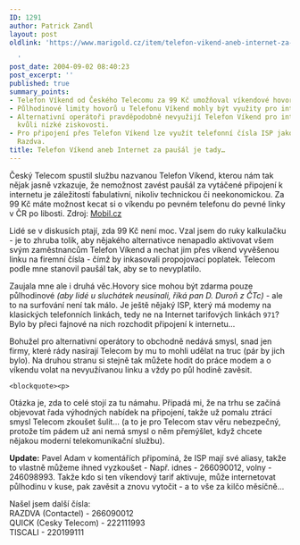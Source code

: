 ```yaml
---
ID: 1291
author: Patrick Zandl
layout: post
oldlink: 'https://www.marigold.cz/item/telefon-vikend-aneb-internet-za-pausal-je-tady

  '
post_date: 2004-09-02 08:40:23
post_excerpt: ''
published: true
summary_points:
- Telefon Víkend od Českého Telecomu za 99 Kč umožňoval víkendové hovory zdarma.
- Půlhodinové limity hovorů u Telefonu Víkend mohly být využity pro internetové připojení.
- Alternativní operátoři pravděpodobně nevyužijí Telefon Víkend pro internetové připojení
  kvůli nízké ziskovosti.
- Pro připojení přes Telefon Víkend lze využít telefonní čísla ISP jako Idnes, Volny,
  Razdva.
title: Telefon Víkend aneb Internet za paušál je tady…
---
```


<p>
Český Telecom spustil službu nazvanou Telefon Víkend, kterou nám tak nějak jasně vzkazuje, že nemožnost zavést paušál za vytáčené připojení k internetu je záležitostí fabulativní, nikoliv technickou či neekonomickou. Za 99 Kč máte možnost kecat si o víkendu po pevném telefonu do pevné linky v ČR po libosti. Zdroj: <a href="http://mobil.idnes.cz/publicistika/telecom_novetarify040902.html">Mobil.cz</a></p>

<p>
Lidé se v diskusích ptají, zda 99 Kč není moc. Vzal jsem do ruky kalkulačku - je to zhruba tolik, aby nějakého alternativce nenapadlo aktivovat všem svým zaměstnancům Telefon Víkend a nechat jim přes víkend vyvěšenou linku na firemní čísla - čímž by inkasovali propojovací poplatek. Telecom podle mne stanovil paušál tak, aby se to nevyplatilo.</p>

<p>
Zaujala mne ale i druhá věc.Hovory sice mohou být zdarma pouze půlhodinové <i>(aby lidé u sluchátek neusínali, říká pan D. Duroň z ČTc)</i> - ale to na surfování není tak málo. Je ještě nějaký ISP, který má modemy na klasických telefonních linkách, tedy ne na Internet tarifových linkách <code>971</code>? Bylo by přeci fajnové na nich rozchodit připojení k internetu&#8230; </p>

<p>
Bohužel pro alternativní operátory to obchodně nedává smysl, snad jen firmy, které rády nasírají Telecom by mu to mohli udělat na truc (pár by jich bylo). Na druhou stranu si stejně tak můžete hodit do práce modem a o víkendu volat na nevyužívanou linku a vždy po půl hodině zavěsit.</p>

	<blockquote><p>
Otázka je, zda to celé stojí za tu námahu. Připadá mi, že na trhu se začíná objevovat řada výhodných nabídek na připojení, takže už pomalu ztrácí smysl Telecom zkoušet šulit&#8230; (a to je pro Telecom stav věru nebezpečný, protože tím pádem už ani nemá smysl o něm přemýšlet, když chcete nějakou moderní telekomunikační službu).</p>
</blockquote>
<p>
<b>Update:</b> Pavel Adam v komentářích připomíná, že ISP mají své aliasy, takže to vlastně můžeme ihned vyzkoušet - Např. idnes - 266090012, volny - 246098993. Takže kdo si ten víkendový tarif aktivuje, může internetovat půlhodinu v kuse, pak zavěsit a znovu vytočit - a to vše za kilčo měsíčně&#8230;
</p>

<p>
Našel jsem další čísla: <br/>
RAZDVA (Contactel) - 266090012 <br/>
QUICK (Cesky Telecom) - 222111993 <br/>
TISCALI - 220199111
</p>